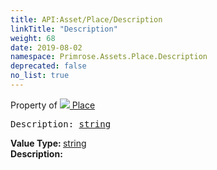 ```yaml
---
title: API:Asset/Place/Description
linkTitle: "Description"
weight: 68
date: 2019-08-02
namespace: Primrose.Assets.Place.Description
deprecated: false
no_list: true
---
```

Property of <a href="/docs/api-reference/Class/Place"><img src="/icons/silk/default.png"/>&nbsp;Place</a>
<pre class="method-declaration">
Description: <a class="type" href="/docs/api-reference/System/string">string</a></pre>
<b>Value Type: </b>
<a class="type" href="/docs/api-reference/System/string">string</a>
<br/>
<b>Description: </b>